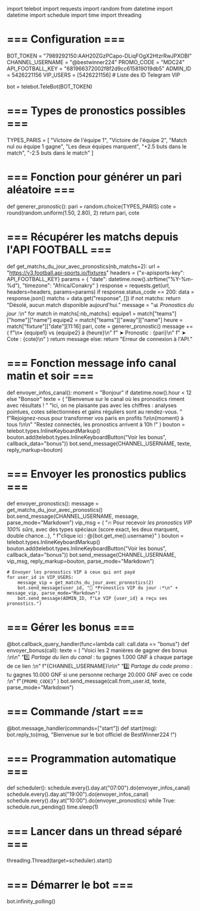 import telebot
import requests
import random
from datetime import datetime
import schedule
import time
import threading

# === Configuration ===
BOT_TOKEN = "7989292150:AAH20ZGzPCapo-DLiqFOgX2HtzrRwJPXOBI"
CHANNEL_USERNAME = "@bestwinner224"
PROMO_CODE = "MDC24"
API_FOOTBALL_KEY = "681966372002f8f2d9cc615819019db5"
ADMIN_ID = 5426221156
VIP_USERS = [5426221156]  # Liste des ID Telegram VIP

bot = telebot.TeleBot(BOT_TOKEN)

# === Types de pronostics possibles ===
TYPES_PARIS = [
    "Victoire de l'équipe 1",
    "Victoire de l'équipe 2",
    "Match nul ou équipe 1 gagne",
    "Les deux équipes marquent",
    "+2.5 buts dans le match",
    "-2.5 buts dans le match"
]

# === Fonction pour générer un pari aléatoire ===
def generer_pronostic():
    pari = random.choice(TYPES_PARIS)
    cote = round(random.uniform(1.50, 2.80), 2)
    return pari, cote

# === Récupérer les matchs depuis l'API FOOTBALL ===
def get_matchs_du_jour_avec_pronostics(nb_matchs=2):
    url = "https://v3.football.api-sports.io/fixtures"
    headers = {"x-apisports-key": API_FOOTBALL_KEY}
    params = {
        "date": datetime.now().strftime("%Y-%m-%d"),
        "timezone": "Africa/Conakry"
    }
    response = requests.get(url, headers=headers, params=params)
    if response.status_code == 200:
        data = response.json()
        matchs = data.get("response", [])
        if not matchs:
            return "Désolé, aucun match disponible aujourd'hui."
        message = "📊 *Pronostics du jour :*\n"
        for match in matchs[:nb_matchs]:
            equipe1 = match["teams"]["home"]["name"]
            equipe2 = match["teams"]["away"]["name"]
            heure = match["fixture"]["date"][11:16]
            pari, cote = generer_pronostic()
            message += (
                f"\n• {equipe1} vs {equipe2} à {heure}\n"
                f"  ➤ Pronostic : {pari}\n"
                f"  ➤ Cote : {cote}\n"
            )
        return message
    else:
        return "Erreur de connexion à l'API."

# === Fonction message info canal matin et soir ===
def envoyer_infos_canal():
    moment = "Bonjour" if datetime.now().hour < 12 else "Bonsoir"
    texte = (
        "Bienvenue sur le canal où les pronostics riment avec résultats ! "
        "Ici, on ne plaisante pas avec les chiffres : analyses pointues, cotes sélectionnées et gains réguliers sont au rendez-vous. "
        f"Rejoignez-nous pour transformer vos paris en profits !\n\n{moment} à tous !\n\n"
        "Restez connectés, les pronostics arrivent à 10h !"
    )
    bouton = telebot.types.InlineKeyboardMarkup()
    bouton.add(telebot.types.InlineKeyboardButton("Voir les bonus", callback_data="bonus"))
    bot.send_message(CHANNEL_USERNAME, texte, reply_markup=bouton)

# === Envoyer les pronostics publics ===
def envoyer_pronostics():
    message = get_matchs_du_jour_avec_pronostics()
    bot.send_message(CHANNEL_USERNAME, message, parse_mode="Markdown")
    vip_msg = (
        "🔥 Pour recevoir *les pronostics VIP 100% sûrs*, avec des types spéciaux (score exact, les deux marquent, double chance...), "
        f"clique ici : @{bot.get_me().username}"
    )
    bouton = telebot.types.InlineKeyboardMarkup()
    bouton.add(telebot.types.InlineKeyboardButton("Voir les bonus", callback_data="bonus"))
    bot.send_message(CHANNEL_USERNAME, vip_msg, reply_markup=bouton, parse_mode="Markdown")

    # Envoyer les pronostics VIP à ceux qui ont payé
    for user_id in VIP_USERS:
        message_vip = get_matchs_du_jour_avec_pronostics(2)
        bot.send_message(user_id, "🎯 *Pronostics VIP du jour :*\n" + message_vip, parse_mode="Markdown")
        bot.send_message(ADMIN_ID, f"Le VIP {user_id} a reçu ses pronostics.")

# === Gérer les bonus ===
@bot.callback_query_handler(func=lambda call: call.data == "bonus")
def envoyer_bonus(call):
    texte = (
        "Voici les 2 manières de gagner des bonus :\n\n"
        "1️⃣ *Partage du lien du canal* : tu gagnes 1.000 GNF à chaque partage de ce lien :\n"
        f"{CHANNEL_USERNAME}\n\n"
        "2️⃣ *Partage du code promo* : tu gagnes 10.000 GNF si une personne recharge 20.000 GNF avec ce code :\n"
        f"`{PROMO_CODE}`"
    )
    bot.send_message(call.from_user.id, texte, parse_mode="Markdown")

# === Commande /start ===
@bot.message_handler(commands=["start"])
def start(msg):
    bot.reply_to(msg, "Bienvenue sur le bot officiel de BestWinner224 !")

# === Programmation automatique ===
def scheduler():
    schedule.every().day.at("07:00").do(envoyer_infos_canal)
    schedule.every().day.at("19:00").do(envoyer_infos_canal)
    schedule.every().day.at("10:00").do(envoyer_pronostics)
    while True:
        schedule.run_pending()
        time.sleep(1)

# === Lancer dans un thread séparé ===
threading.Thread(target=scheduler).start()

# === Démarrer le bot ===
bot.infinity_polling()
